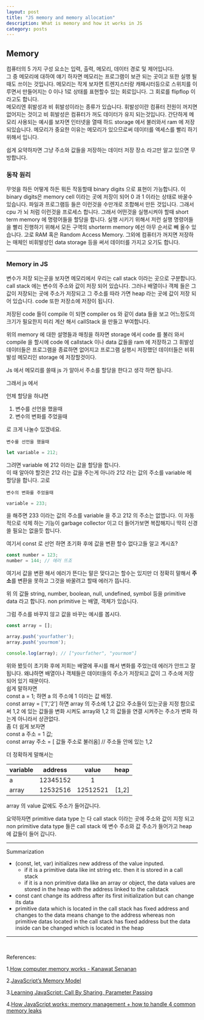 ```yaml
---
layout: post
title: "JS memory and memory allocation"
description: What is memory and how it works in JS
category: posts
---
```


## Memory 

컴퓨터의 5 가지 구성 요소는 입력, 출력, 메모리, 데이터 경로 및 제어입니다.  <Br>그 중 메모리에 대하여 얘기 하자면 메모리는 프로그램이 보관 되는 곳이고 또한 실행 될때도 쓰이는 것입니다. 메모리는 작게 보자면 트렌지스터랑 캐패시터등으로 스위치를 이루면서 만들어지는 0 이나 1로 상태를 표현할수 있는 회로입니다. 그 회로를 flipflop 이라고도 합니다.<br>
메모리엔 휘발성과 비 휘발성이라는 종류가 있습니다. 휘발성이란 컴퓨터 전원이 꺼지면 없어지는 것이고 비 휘발성은 컴퓨터가 꺼도 데이터가 유지 되는것입니다.
간단하게 메모리 사용되는 예시를 보자면 인터넷을 열때 하드 storage 에서 불러와서 ram 에 저장 되있습니다.
메모리가 중요한 이유는 메모리가 있으므로써 데이터를 엑세스를 빨리 하기 위해서 입니다. 

쉽게 요약하자면 그냥 주소와 값들을 저장하는 데이터 저장 장소 라고만 알고 있으면 무방합니다.<br>


### 동작 원리

무엇을 하든 어떻게 하든 뭐든 작동할때 binary digits 으로 표현이 가능합니다. 이 binary digits은 memory cell 이라는 곳에 저장이 되어 0 과 1 이라는 상태로 바꿀수 있습니다. 파일과 프로그램등 들은 이런것을 수만개로 조합해서 만든 것입니다. 그래서 cpu 가 뇌 처럼 이런것을 프로세스 합니다. 그래서 어떤것을 실행시켜야 할때 short term memory 에 명령어들을 할당을 합니다. 실행 시키기 위해서 저런 실행 명령어들을 빨리 진행하기 위해서 모든 구역의 shorterm memory 에선 아무 순서로 빼 올수 있습니다. 고로 RAM 혹은 Random Access Memory. 그외에 컴퓨터가 꺼지면 저장하는 매체인 비휘발성인 data storage 등을 써서 데이터를 가지고 오기도 합니다.


-----------------

### Memory in JS 

변수가 저장 되는곳을 보자면 메모리에서 우리는 call stack 이라는 곳으로 구분합니다. call stack 에는 변수의 주소와 값이 저장 되어 있습니다. 그러나 배열이나 객체 들은 그 값이 저장되는 곳에 주소가 저장되고 그 주소를 따라 가면 heap 라는 곳에 값이 저장 되어 있습니다. code 또한 저장소에 저장이 됩니다.

저장된 code 들이 compile 이 되면 compiler os 와 같이 data 들을 보고 어느정도의 크기가 필요한지 미리 계산 해서 callStack 을 만들고 부여합니다.

위의 memory 에 대한 설명들과 매칭을 하자면 storage 에서 code 를 불러 와서 compile 을 할시에 code 에 callstack 이나 data 값들을 ram 에 저장하고 그 휘발성 데이터들은 프로그램을 종료하면 없어지고 프로그램 실행시 저장했던 데이터들은 비휘발성 메모리인 storage 에 저장할것이다.

Js 에서 메모리를 쓸때 js 가 알아서 주소를 할당을 한다고 생각 하면 됩니다. 

그래서 js 에서

언제 할당을 하냐면 
1. 변수를 선언을 했을때
2. 변수의 변화를 주었을때<br>

로 크게 나눌수 있겠네요.


`변수를 선언을 했을때`

```javascript
let variable = 212; 
```

그려면 variable 에 212 이라는 값을 할당을 합니다. <br>
이 때 알아야 할것은 212 라는 값을 주는게 아니라 212 라는 값의 주소를 variable 에 할당을 합니다. 고로

`변수의 변화를 주었을때`

``` javascript
variable = 233;
``` 

을 해주면 233 이라는 값의 주소를 variable 을 주고 212 의 주소는 없앱니다. 이 자동적으로 삭제 하는 기능이 garbage collector 이고 더 들어가보면 복잡해지니 딱히 신경 쓸 필요는 없을듯 합니다.

여기서 const 로 선언 하면 초기화 후에 값을 변환 할수 없다고들 알고 계시죠?

``` javascript
const number = 123;
number = 144; // 에러 뜨죠
```

여기서 값을 변환 해서 에러가 뜬다는 말은 맞다고는 할수는 있지만 더 정확히 말해서 **주소**를 변환을 못하고 그것을 바꿀려고 할때 에러가 뜹니다.

위 의 값들 string, number, boolean, null, undefined, symbol 등을 primitive data 라고 합니다. non primitive 는 배열, 객체가 있습니다.


그럼 주소를 바꾸지 않고 값을 바꾸는 예시를 봅시다.

```javascript
const array = [];

array.push('yourfather');
array.push('yourmom');

console.log(array); // ["yourfather", "yourmom"] 
```

위와 봤듯이 초기화 후에 저희는 배열에 푸시를 해서 변화를 주었는데 에러가 안뜨고 잘 됩니다. 왜냐하면 배열이나 객체들은 데이터들의 주소가 저장되고 값이 그 주소에 저장되어 있기 때문이다.<br>
쉽게 말하자면 <br>const a = 1; 하면 a 의 주소에 1 이라는 값 배정. <br>
const array = ['1','2'] 하면 array 의 주소에 1,2 값으 주소들이 있는곳을 지정 함으로써 1,2 에 있는 값들을 변화 시켜도 array와 1,2 의 값들을 연결 시켜주는 주소가 변화 하는게 아니라서 상관없다.
<br>
좀 더 쉽게 보자면 <br>
const a 주소 = 1 값; <br>
const array 주소 = [ 값들 주소로 불러옴] // 주소들 안에 있는 1,2

더 정확하게 말해서는 <br>


| variable   |    address      |  value |heap|
|----------|:-------------:|:------:|---:|
| a |  12345152 | 1 ||
| array |    12532516  |   12512521 |[1,2]|

array 의 value 값에도 주소가 들어갑니다.

요약하자면 primitive data type 는 다 call stack 이라는 곳에 주소와 값이 지정 되고 non primitive data type 들은 call stack 에 변수 주소와 값 주소가 들어가고 heap 에 값들이 들어 갑니다.


--------

Summarization
- (const, let, var) initializes new address of the value inputed.
  - if it is a primitive data like int string etc. then it is stored in a call stack
  - if it is a non primitive data like an array or object, the data values are stored in the heap with the address linked to the callstack
- const cant change its address after its first initialization but can change its data
- primitive data which is located in the call stack has fixed address and changes to the data means change to the address whereas non primitive datas located in the call stack has fixed address but the data inside can be changed which is located in the heap

------

<br>

References:

1.[How computer memory works - Kanawat Senanan](https://ed.ted.com/lessons/how-computer-memory-works-kanawat-senanan)

2.[JavaScript’s Memory Model](https://medium.com/@ethannam/javascripts-memory-model-7c972cd2c239)

3.[Learning JavaScript: Call By Sharing, Parameter Passing](https://blog.bitsrc.io/master-javascript-call-by-sharing-parameter-passing-7049d65163ed)

4.[How JavaScript works: memory management + how to handle 4 common memory leaks](https://blog.sessionstack.com/how-javascript-works-memory-management-how-to-handle-4-common-memory-leaks-3f28b94cfbec)